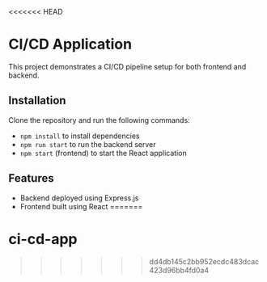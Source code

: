 <<<<<<< HEAD
# CI/CD Application

This project demonstrates a CI/CD pipeline setup for both frontend and backend.

## Installation

Clone the repository and run the following commands:

- `npm install` to install dependencies
- `npm run start` to run the backend server
- `npm start` (frontend) to start the React application

## Features

- Backend deployed using Express.js
- Frontend built using React
=======
# ci-cd-app
>>>>>>> dd4db145c2bb952ecdc483dcac423d96bb4fd0a4
